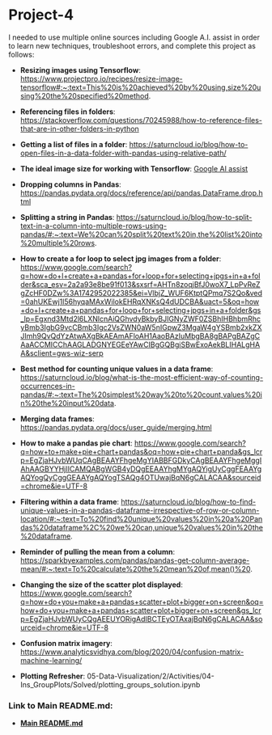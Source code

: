 # Project-4

I needed to use multiple online sources including Google A.I. assist in order to learn new techniques, troubleshoot errors, and complete this project as follows:

- **Resizing images using Tensorflow**: https://www.projectpro.io/recipes/resize-image-tensorflow#:~:text=This%20is%20achieved%20by%20using,size%20using%20the%20specified%20method.

- **Referencing files in folders**: https://stackoverflow.com/questions/70245988/how-to-reference-files-that-are-in-other-folders-in-python

- **Getting a list of files in a folder**: https://saturncloud.io/blog/how-to-open-files-in-a-data-folder-with-pandas-using-relative-path/

- **The ideal image size for working with Tensorflow**: [Google AI assist ](https://www.google.com/search?q=what+size+images+are+best+for+tensorflow+keras&oq=what+size+images+are+best+for+tensorflow&gs_lcrp=EgZjaHJvbWUqBwgEECEYoAEyBggAEEUYOTIHCAEQIRigATIHCAIQIRigATIHCAMQIRigATIHCAQQIRigATIHCAUQIRifBTIHCAYQIRifBTIHCAcQIRifBTIHCAgQIRifBTIHCAkQIRifBdIBCTEyMjE1ajBqN6gCALACAA&sourceid=chrome&ie=UTF-8)

- **Dropping columns in Pandas**: https://pandas.pydata.org/docs/reference/api/pandas.DataFrame.drop.html

- **Splitting a string in Pandas**: https://saturncloud.io/blog/how-to-split-text-in-a-column-into-multiple-rows-using-pandas/#:~:text=We%20can%20split%20text%20in,the%20list%20into%20multiple%20rows.

- **How to create a for loop to select jpg images from a folder**: https://www.google.com/search?q=how+do+I+create+a+pandas+for+loop+for+selecting+jpgs+in+a+folder&sca_esv=2a2a93e8be91f013&sxsrf=AHTn8zoqjBfJ0woX7_LpPvReZgZcHF0DZw%3A1742952022385&ei=VlbjZ_WUF6KtptQPmq7S2Qo&ved=0ahUKEwj1l56hyqaMAxWilokEHRqXNKsQ4dUDCBA&uact=5&oq=how+do+I+create+a+pandas+for+loop+for+selecting+jpgs+in+a+folder&gs_lp=Egxnd3Mtd2l6LXNlcnAiQGhvdyBkbyBJIGNyZWF0ZSBhIHBhbmRhcyBmb3IgbG9vcCBmb3Igc2VsZWN0aW5nIGpwZ3MgaW4gYSBmb2xkZXJImh9QvQdYzAtwAXgBkAEAmAFloAH1AaoBAzIuMbgBA8gBAPgBAZgCAaACCMICChAAGLADGNYEGEeYAwCIBgGQBgiSBwExoAekBLIHALgHAA&sclient=gws-wiz-serp

- **Best method for counting unique values in a data frame**: https://saturncloud.io/blog/what-is-the-most-efficient-way-of-counting-occurrences-in-pandas/#:~:text=The%20simplest%20way%20to%20count,values%20in%20the%20input%20data.

- **Merging data frames**: https://pandas.pydata.org/docs/user_guide/merging.html

- **How to make a pandas pie chart**: https://www.google.com/search?q=how+to+make+pie+chart+pandas&oq=how+pie+chart+panda&gs_lcrp=EgZjaHJvbWUqCAgBEAAYFhgeMgYIABBFGDkyCAgBEAAYFhgeMggIAhAAGBYYHjIICAMQABgWGB4yDQgEEAAYhgMYgAQYigUyCggFEAAYgAQYogQyCggGEAAYgAQYogTSAQg4OTUwajBqN6gCALACAA&sourceid=chrome&ie=UTF-8

- **Filtering within a data frame**: https://saturncloud.io/blog/how-to-find-unique-values-in-a-pandas-dataframe-irrespective-of-row-or-column-location/#:~:text=To%20find%20unique%20values%20in%20a%20Pandas%20dataframe%2C%20we%20can,unique%20values%20in%20the%20dataframe.

- **Reminder of pulling the mean from a column**: https://sparkbyexamples.com/pandas/pandas-get-column-average-mean/#:~:text=To%20calculate%20the%20mean%20of,mean()%20.

- **Changing the size of the scatter plot displayed**: https://www.google.com/search?q=how+do+you+make+a+pandas+scatter+plot+bigger+on+screen&oq=how+do+you+make+a+pandas+scatter+plot+bigger+on+screen&gs_lcrp=EgZjaHJvbWUyCQgAEEUYORigAdIBCTEyOTAxajBqN6gCALACAA&sourceid=chrome&ie=UTF-8

- **Confusion matrix imagery**: https://www.analyticsvidhya.com/blog/2020/04/confusion-matrix-machine-learning/

- **Plotting Refresher**: 05-Data-Visualization/2/Activities/04-Ins_GroupPlots/Solved/plotting_groups_solution.ipynb
  
### **Link to Main README.md**: 
- **[Main README.md](../README.md)**
